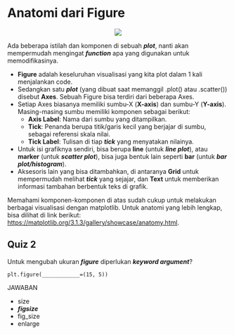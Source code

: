 # Anatomi dari Figure

<p align="center">
<img src="figure.png">
</p>

Ada beberapa istilah dan komponen di sebuah **_plot_**, nanti akan mempermudah mengingat **_function_** apa yang digunakan untuk memodifikasinya.

- **Figure** adalah keseluruhan visualisasi yang kita plot dalam 1 kali menjalankan code.
- Sedangkan satu **_plot_** (yang dibuat saat memanggil .plot() atau .scatter()) disebut **Axes**. Sebuah Figure bisa terdiri dari beberapa Axes.
- Setiap Axes biasanya memiliki sumbu-X (**X-axis**) dan sumbu-Y (**Y-axis**). Masing-masing sumbu memiliki komponen sebagai berikut:
  - **Axis Label**: Nama dari sumbu yang ditampilkan.
  - **Tick**: Penanda berupa titik/garis kecil yang berjajar di sumbu, sebagai referensi skala nilai.
  - **Tick Label**: Tulisan di tiap **_tick_** yang menyatakan nilainya.
- Untuk isi grafiknya sendiri, bisa berupa **line** (untuk **_line plot_**), atau **marker** (untuk **_scatter plot_**), bisa juga bentuk lain seperti **bar** (untuk **_bar plot/histogram_**).
- Aksesoris lain yang bisa ditambahkan, di antaranya **Grid** untuk mempermudah melihat **_tick_** yang sejajar, dan **Text** untuk memberikan informasi tambahan berbentuk teks di grafik.

Memahami komponen-komponen di atas sudah cukup untuk melakukan berbagai visualisasi dengan matplotlib. Untuk anatomi yang lebih lengkap, bisa dilihat di link berikut: https://matplotlib.org/3.1.3/gallery/showcase/anatomy.html.

## Quiz 2

Untuk mengubah ukuran **_figure_** diperlukan **_keyword argument_**?

```
plt.figure(____________=(15, 5))
```

JAWABAN

- size
- **_figsize_**
- fig_size
- enlarge
